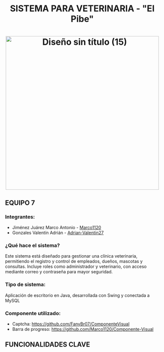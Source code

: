 <h1 align="center"> SISTEMA PARA VETERINARIA - "El Pibe" </h1>

## <h1 align="center"> <img width="500" height="500" alt="Diseño sin título (15)" src="https://github.com/user-attachments/assets/78abcecc-84eb-4d38-84d2-1411745415f1" /></h1>


## EQUIPO 7

### Integrantes:
- Jiménez Juárez Marco Antonio - [Marco1120](https://github.com/Marco1120)
- Gonzales Valentín Adrián - [Adrian-Valentin27](https://github.com/Adrian-Valentin27)

### ¿Qué hace el sistema?
Este sistema está diseñado para gestionar una clínica veterinaria, permitiendo el registro y control de empleados, dueños, mascotas y consultas. Incluye roles como administrador y veterinario, con acceso mediante correo y contraseña para mayor seguridad.

### Tipo de sistema:
Aplicación de escritorio en Java, desarrollada con Swing y conectada a MySQL

### Componente utilizado:
- Captcha: https://github.com/FanyBr07/ComponenteVisual
- Barra de progreso: https://github.com/Marco1120/Componente-Visual

## 
## FUNCIONALIDADES CLAVE

